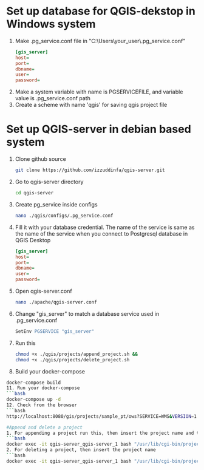 # Set up database for QGIS-dekstop in Windows system
1. Make .pg_service.conf file in "C:\Users\your_user\\.pg_service.conf"
   ```ini
   [gis_server]
   host=
   port=
   dbname=
   user=
   password=
2. Make a system variable with name is PGSERVICEFILE, and variable value is .pg_service.conf path
3. Create a scheme with name 'qgis' for saving qgis project file

# Set up QGIS-server in debian based system
1. Clone github source
   ```bash
   git clone https://github.com/izzuddinfa/qgis-server.git
2. Go to qgis-server directory
   ```bash
   cd qgis-server
4. Create pg_service inside configs
   ```bash
   nano ./qgis/configs/.pg_service.conf
5. Fill it with your database credential. The name of the service is same as the name of the service when you connect to Postgresql database in QGIS Desktop
   ```ini
   [gis_server]
   host=
   port=
   dbname=
   user=
   password=

6. Open qgis-server.conf
   ```bash
   nano ./apache/qgis-server.conf
8. Change "gis_server" to match a database service used in .pg_service.conf
   ```apache
   SetEnv PGSERVICE "gis_server"
9. Run this
   ```bash
   chmod +x ./qgis/projects/append_project.sh &&
   chmod +x ./qgis/projects/delete_project.sh
10. Build your docker-compose
   ```bash
   docker-compose build
11. Run your docker-compose
   ```bash
   docker-compose up -d
12. Check from the browser
   ```bash
   http://localhost:8080/gis/projects/sample_pt/ows?SERVICE=WMS&VERSION=1.3.0&REQUEST=GetCapabilities

#Append and delete a project
1. For appending a project run this, then insert the project name and the service name
   ```bash
   docker exec -it qgis-server_qgis-server_1 bash "/usr/lib/cgi-bin/projects/append_project.sh"
2. For deleting a project, then insert the project name
   ```bash
   docker exec -it qgis-server_qgis-server_1 bash "/usr/lib/cgi-bin/projects/delete_project.sh"
